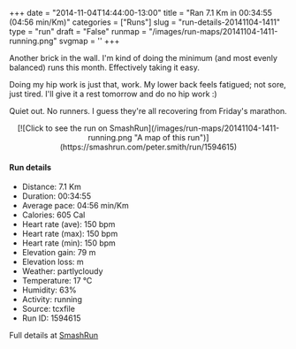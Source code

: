 +++
date = "2014-11-04T14:44:00-13:00"
title = "Ran 7.1 Km in 00:34:55 (04:56 min/Km)"
categories = ["Runs"]
slug = "run-details-20141104-1411"
type = "run"
draft = "False"
runmap = "/images/run-maps/20141104-1411-running.png"
svgmap = '<polyline points="0 55, 1 60, 2 61, 16 47, 22 44, 27 43, 33 46, 36 43, 38 42, 39 40, 40 39, 44 39, 48 39, 59 40, 63 41, 66 43, 76 51, 76 51, 81 54, 86 56, 87 56, 97 56, 100 55, 93 56, 89 56, 81 54, 75 50, 66 42, 58 40, 39 40, 38 42, 34 46, 27 43, 23 44, 15 49, 14 49, 10 53">'
+++

Another brick in the wall. I'm kind of doing the minimum (and most evenly balanced) runs this month. Effectively taking it easy. 

Doing my hip work is just that, work. My lower back feels fatigued; not sore, just tired. I'll give it a rest tomorrow and do no hip work :)

Quiet out. No runners. I guess they're all recovering from Friday's marathon. 



<!--more-->

<center>
[![Click to see the run on SmashRun](/images/run-maps/20141104-1411-running.png "A map of this run")](https://smashrun.com/peter.smith/run/1594615)
</center>

#### Run details

* Distance: 7.1 Km
* Duration: 00:34:55
* Average pace: 04:56 min/Km
* Calories: 605 Cal
* Heart rate (ave): 150 bpm
* Heart rate (max): 150 bpm
* Heart rate (min): 150 bpm
* Elevation gain: 79 m
* Elevation loss:  m
* Weather: partlycloudy
* Temperature: 17 &deg;C
* Humidity: 63%
* Activity: running
* Source: tcxfile
* Run ID: 1594615

Full details at [SmashRun](https://smashrun.com/peter.smith/run/1594615)